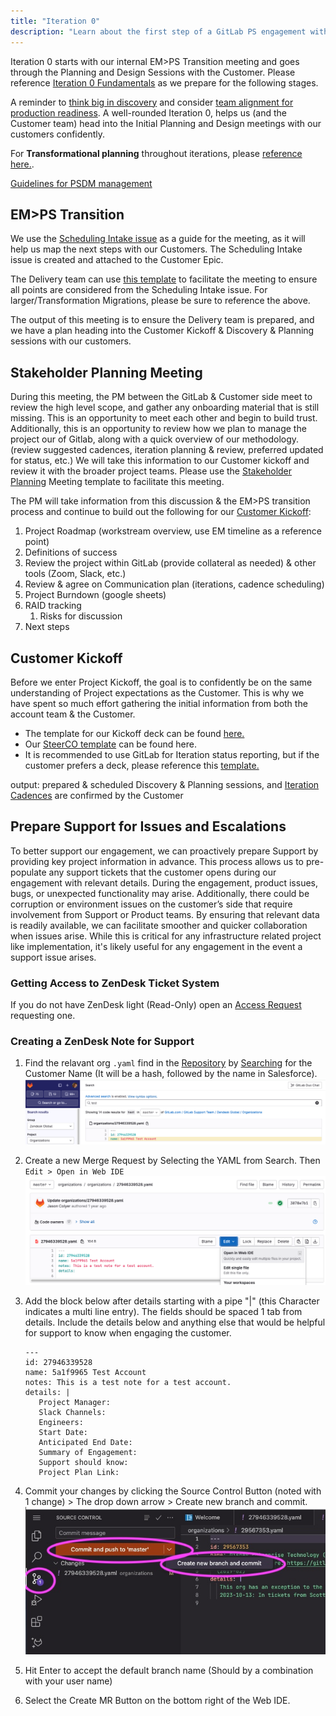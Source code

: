 ```yaml
---
title: "Iteration 0"
description: "Learn about the first step of a GitLab PS engagement with a customer."
---
```


Iteration 0 starts with our internal EM>PS Transition meeting and goes through the Planning and Design Sessions with the Customer. Please reference [Iteration 0 Fundamentals](../iteration-0-fundamentals/_index.md) as we prepare for the following stages.

A reminder to [think big in discovery](../discovery/_index.md) and consider [team alignment for production readiness](../iteration-0-fundamentals/_index.md#engagement-planning). A well-rounded Iteration 0, helps us (and the Customer team) head into the Initial Planning and Design meetings with our customers confidently.

For **Transformational planning** throughout iterations, please [reference here.](../iteration-planning-per-service-offering/_index.md).

[Guidelines for PSDM management](../../_index.md#guidelines-for-psdm)

## EM>PS Transition

We use the [Scheduling Intake issue](https://gitlab.com/gitlab-com/customer-success/professional-services-group/ww-consulting/ps-plan/-/blob/master/.gitlab/issue_templates/SchedulingIntakeQuestions.md?ref_type=heads) as a guide for the meeting, as it will help us map the next steps with our Customers. The Scheduling Intake issue is created and attached to the Customer Epic.

The Delivery team can use [this template](https://docs.google.com/document/d/1bpyhc-a1z573EsyIQtUE-7HS_QauDVmQsHP25PD9i1A/edit) to facilitate the meeting to ensure all points are considered from the Scheduling Intake issue. For larger/Transformation Migrations, please be sure to reference the above.

The output of this meeting is to ensure the Delivery team is prepared, and we have a plan heading into the Customer Kickoff & Discovery & Planning sessions with our customers.

## Stakeholder Planning Meeting

During this meeting, the PM between the GitLab & Customer side meet to review the high level scope, and gather any onboarding material that is still missing. This is an opportunity to meet each other and begin to build trust. Additionally, this is an opportunity to review how we plan to manage the project our of Gitlab, along with a quick overview of our methodology. (review suggested cadences, iteration planning & review, preferred updated for status, etc.) We will take this information to our Customer kickoff and review it with the broader project teams. Please use the [Stakeholder Planning](https://docs.google.com/presentation/d/1vVJQrJeGG-yLAeso_iKkb80H5kE7wStyBAj1sj45sY4/edit#slide=id.g923452f41b_1_5) Meeting template to facilitate this meeting.

The PM will take information from this discussion & the EM\>PS transition process and continue to build out the following for our [Customer Kickoff](https://docs.google.com/presentation/d/1XUljBcQUZgQA-0fhQ5UayiEGtp4Of3xsaFGpVxdoDS4/edit#slide=id.p1):

1. Project Roadmap (workstream overview, use EM timeline as a reference point)
2. Definitions of success
3. Review the project within GitLab (provide collateral as needed) & other tools (Zoom, Slack, etc.)
4. Review & agree on Communication plan (iterations, cadence scheduling)
5. Project Burndown (google sheets)
6. RAID tracking
   1. Risks for discussion
7. Next steps

## Customer Kickoff

Before we enter Project Kickoff, the goal is to confidently be on the same understanding of Project expectations as the Customer. This is why we have spent so much effort gathering the initial information from both the account team & the Customer.

* The template for our Kickoff deck can be found [here.](https://docs.google.com/presentation/d/1XUljBcQUZgQA-0fhQ5UayiEGtp4Of3xsaFGpVxdoDS4/edit#slide=id.p1)
* Our [SteerCO template](https://docs.google.com/presentation/d/1TDKOJeuzR1uy18umu6ovy30l_A986pOEatFn_7eiNbQ/edit#slide=id.g2e563e08cf5_0_1) can be found here.
* It is recommended to use GitLab for Iteration status reporting, but if the customer prefers a deck, please reference this [template.](https://docs.google.com/presentation/d/1jSc5vAID3DMMwojyZnAnOT0aKY2UwDfH2Si-XxEHjLU/edit#slide=id.g2e5808acdbf_0_252)

output: prepared & scheduled Discovery & Planning sessions, and [Iteration Cadences](../iteration-scheduling/_index.md) are confirmed by the Customer

## Prepare Support for Issues and Escalations

To better support our engagement, we can proactively prepare Support by providing key project information in advance. This process allows us to pre-populate any support tickets that the customer opens during our engagement with relevant details. During the engagement, product issues, bugs, or unexpected functionality may arise. Additionally, there could be corruption or environment issues on the customer’s side that require involvement from Support or Product teams. By ensuring that relevant data is readily available, we can facilitate smoother and quicker collaboration when issues arise. While this is critical for any infrastructure related project like implementation, it's likely useful for any engagement in the event a support issue arises. 

### Getting Access to ZenDesk Ticket System

If you do not have ZenDesk light (Read-Only) open an [Access Request](https://gitlab.com/gitlab-com/team-member-epics/access-requests/-/issues/new?issuable_template=Individual_Bulk_Access_Request) requesting one.

### Creating a ZenDesk Note for Support

1. Find the relavant org `.yaml` find in the [Repository](https://gitlab.com/gitlab-com/support/zendesk-global/organizations/-/tree/master/organizations) by [Searching](https://gitlab.com/search?search=&nav_source=navbar&project_id=27675679&group_id=78867384&search_code=true&repository_ref=master) for the Customer Name (It will be a hash, followed by the name in Salesforce).
![image](Zen-search.png)

1. Create a new Merge Request by Selecting the YAML from Search. Then `Edit > Open in Web IDE`
![image](edit-yaml.png)

1. Add the block below after details starting with a pipe "|" (this Character indicates a multi line entry). The fields should be spaced 1 tab from details.
Include the details below and anything else that would be helpful for support to know when engaging the customer.
   ```
   ---
   id: 27946339528
   name: 5a1f9965 Test Account
   notes: This is a test note for a test account.
   details: |
      Project Manager:
      Slack Channels:
      Engineers:
      Start Date:
      Anticipated End Date:
      Summary of Engagement:
      Support should know:
      Project Plan Link:
   ```

1. Commit your changes by clicking the Source Control Button (noted with 1 change) > The drop down arrow > Create new branch and commit.
![image](newmr.jpg)

1. Hit Enter to accept the default branch name (Should by a combination with your user name)

1. Select the Create MR Button on the bottom right of the Web IDE.
